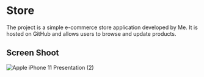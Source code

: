 # Store
The project is a simple e-commerce store application developed by Me. It is hosted on GitHub and allows users to browse and update products.

## Screen Shoot
![Apple iPhone 11 Presentation (2)](https://github.com/MohamedEssam-900009/store/assets/77198018/ba3a3937-13ba-46c6-9e50-8f2cc60106b8)
